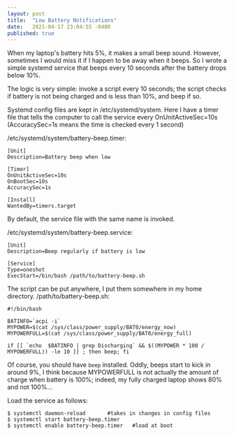 ```yaml
---
layout: post
title:  "Low Battery Notifications"
date:   2021-04-17 23:04:55 -0400
published: true
---
```


When my laptop's battery hits 5%,
it makes a small beep sound.
However, sometimes I would miss it if I happen to be away
when it beeps.
So I wrote a simple systemd service that beeps every 10 seconds
after the battery drops below 10%.


The logic is very simple: invoke a script every 10 seconds;
the script checks if battery is not being charged and
is less than 10%, and beep if so.


Systemd config files are kept in /etc/systemd/system.
Here I have a timer file that tells the computer
to call the service every OnUnitActiveSec=10s
(AccuracySec=1s means the time is checked every 1 second)

/etc/systemd/system/battery-beep.timer:

	[Unit]
	Description=Battery beep when low
	
	[Timer]
	OnUnitActiveSec=10s
	OnBootSec=10s
	AccuracySec=1s
	
	[Install]
	WantedBy=timers.target
	

By default, the service file with the same name is invoked.

/etc/systemd/system/battery-beep.service:

	[Unit]
	Description=Beep regularly if battery is low
	
	[Service]
	Type=oneshot
	ExecStart=/bin/bash /path/to/battery-beep.sh


The script can be put anywhere, I put them somewhere in my
home directory.
/path/to/battery-beep.sh:

	#!/bin/bash
	
	BATINFO=`acpi -i`
	MYPOWER=$(cat /sys/class/power_supply/BAT0/energy_now)
	MYPOWERFULL=$(cat /sys/class/power_supply/BAT0/energy_full)
	
	if [[ `echo  $BATINFO | grep Discharging` && $((MYPOWER * 100 / MYPOWERFULL)) -le 10 ]] ; then beep; fi

Of course, you should have `beep` installed.
Oddly, beeps start to kick in around 9%,
I think because MYPOWERFULL is not actually the amount of charge
when battery is 100%; indeed, my fully charged laptop shows 80%
and not 100%...


Load the service as follows:

	$ systemctl daemon-reload		#takes in changes in config files
	$ systemctl start battery-beep.timer
	$ systemctl enable battery-beep.timer	#load at boot


